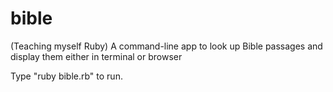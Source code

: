 # bible
(Teaching myself Ruby) A command-line app to look up Bible passages and display them either in terminal or browser

Type "ruby bible.rb" to run.
